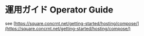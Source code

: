 # 運用ガイド Operator Guide

see [https://square.concrnt.net/getting-started/hosting/compose/](https://square.concrnt.net/getting-started/hosting/compose/)

